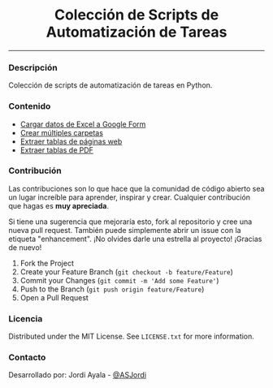 <div align="center">
    <h1 align="center">Colección de Scripts de Automatización de Tareas</h1>
    <hr>
</div>
<div>
    <h3>Descripción</h3>
    <p>Colección de scripts de automatización de tareas en Python.</p>
</div>
<div>
    <h3>Contenido</h3>
    <ul>
        <li><a href="/fill-google-form-csv">Cargar datos de Excel a Google Form</a></li>
        <li><a href="/create-multiple-folders">Crear múltiples carpetas</a></li>
        <li><a href="/extract-tables-from-website">Extraer tablas de páginas web</a></li>
        <li><a href="/extract-tables-from-pdf">Extraer tablas de PDF</a></li>
    </ul>
</div>
<div>
    <h3>Contribución</h3>
    <p>
        Las contribuciones son lo que hace que la comunidad de código abierto sea un lugar increíble para aprender, inspirar y crear. Cualquier contribución que hagas es <strong>muy apreciada</strong>.
    </p>
    <p>
        Si tiene una sugerencia que mejoraría esto, fork al repositorio y cree una nueva pull request. También puede simplemente abrir un issue con la etiqueta "enhancement".
        ¡No olvides darle una estrella al proyecto! ¡Gracias de nuevo!
    </p>
    <ol>
        <li>Fork the Project</li>
        <li>Create your Feature Branch (<code>git checkout -b feature/Feature</code>)</li>
        <li>Commit your Changes (<code>git commit -m 'Add some Feature'</code>)</li>
        <li>Push to the Branch (<code>git push origin feature/Feature</code>)</li>
        <li>Open a Pull Request</li>
    </ol>
</div>
<div>
    <h3>Licencia</h3>
    <p>Distributed under the MIT License. See <code>LICENSE.txt</code> for more information.</p>
</div>
<div>
    <h3>Contacto</h3>
    <p>Desarrollado por: Jordi Ayala - <a href="https://twitter.com/ASJordi"> @ASJordi</a></p>
</div>